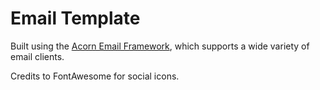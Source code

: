 # Email Template
Built using the [Acorn Email Framework](https://github.com/ThemeMountain/acorn), which supports a wide variety of email clients.

Credits to FontAwesome for social icons.
